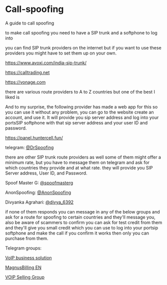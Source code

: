 # Call-spoofing
A guide to call spoofing 

to make call spoofing you need to have a SIP trunk and a softphone to log into 

you can find SIP trunk providers on the internet but if you want to use these providers you might have to set them up on your own.

https://www.avoxi.com/india-sip-trunk/

https://calltrading.net

https://vonage.com

there are various route providers to A to Z countries but one of the best I liked is 

And to my surprise, the following provider has made a web app for this so you can use it without any problem, you can go to the website create an account, and use it.
It will provide you sip server address and log into your portsSIP softphone with that sip server address and your user ID and password.

https://panel.huntercell.fun/ 

telegram: [@DrSpoofing](https://t.me/DrSpoofing)


there are other SIP trunk route providers as well some of them might offer a minimum rate, but you have to message them on telegram and ask for which countries they provide and at what rate.
they will provide you SIP Server address, User ID, and Password.

Spoof Master G: [@spoofmasterg](https://t.me/spoofmasterg)

AnonSpoofing: [@AnonSpoofing](https://t.me/AnonSpoofing)

Divyanka Agrahari: [@divya_6392](https://t.me/DrSpoofing)


if none of them responds you can message in any of the below groups and ask for a route for spoofing to certain countries and they'll message you, also be aware of scammers to confirm you can ask for test credit from them and they'll give you small credit which you can use to log into your portsip softphone and make the call if you confirm it works then only you can purchase from them. 

Telegram groups: 

[VoIP business solution](https://t.me/voip_business_solutions)

[MagnusBilling EN](https://t.me/joinchat/NXwoZRPGpG6rPqp3yssLzQ)

[VOIP Selling Group](https://t.me/+YsZ9rVZmCzJlZGI1)

